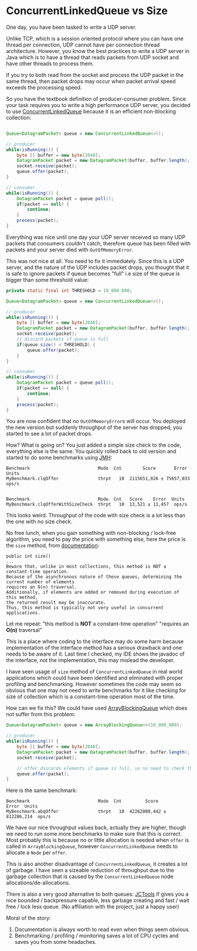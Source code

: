 # ConcurrentLinkedQueue vs Size

One day, you have been tasked to write a UDP server.

Unlike TCP, which is a session oriented protocol where you can have one thread per connection, UDP cannot have per connection thread architecture.
However, you know the best practices to write a UDP server in Java which is to have a thread that reads packets from UDP socket and have other threads to process them.


If you try to both read from the socket and process the UDP packet in the same thread, then packet drops may occur when packet arrival speed exceeds the processing speed.

So you have the textbook definition of producer-consumer problem. Since your task requires you to write a high performance UDP server, you decided to use [ConcurrentLinkedQueue](https://docs.oracle.com/en/java/javase/21/docs/api/java.base/java/util/concurrent/ConcurrentLinkedQueue.html) because it is an efficient non-blocking collection:

```java

Queue<DatagramPacket> queue = new ConcurrentLinkedQueue<>();

// producer
while(isRunning()) {
    byte [] buffer = new byte[2048];
    DatagramPacket packet = new DatagramPacket(buffer, buffer.length);
    socket.receive(packet);
    queue.offer(packet);
}

// consumer
while(isRunning()) {
    DatagramPacket packet = queue.poll();
    if(packet == null) {
        continue;
    }
    process(packet);
}
```

Everything was nice until one day your UDP server received so many UDP packets that consumers couldn't catch, therefore queue has been filled with packets and your server died with `OutOfMemoryError`.

This was not nice at all. You need to fix it immediately. 
Since this is a UDP server, and the nature of the UDP includes packet drops, you thought that it is safe to ignore packets if queue becomes "full" i.e size of the queue is bigger than some threshold value:
```java
private static final int THRESHOLD = 10_000_000;

Queue<DatagramPacket> queue = new ConcurrentLinkedQueue<>();

// producer
while(isRunning()) {
    byte [] buffer = new byte[2048];
    DatagramPacket packet = new DatagramPacket(buffer, buffer.length);
    socket.receive(packet);
    // discard packets if queue is full
    if(queue.size() < THRESHOLD) {
        queue.offer(packet);
    }
}

// consumer
while(isRunning()) {
    DatagramPacket packet = queue.poll();
    if(packet == null) {
        continue;
    }
    process(packet);
}
```

You are now confident that no `OutOfMemoryError`s will occur.
You deployed the new version but suddenly throughput of the server has dropped, you started to see a lot of packet drops.

How? What is going on? You just added a simple size check to the code, everything else is the same.
You quickly rolled back to old version and started to do some benchmarks using [JMH](https://github.com/openjdk/jmh):

```
Benchmark                          Mode  Cnt        Score       Error  Units
MyBenchmark.clqOffer               thrpt   10  2115651,826 ± 75657,033  ops/s


Benchmark                          Mode  Cnt   Score    Error  Units
MyBenchmark.clqOfferWithSizeCheck  thrpt   10  13,521 ± 11,457  ops/s
```

This looks weird. Throughput of the code with size check is a lot less than the one with no size check.

No free lunch, when you gain something with non-blocking / lock-free algorithm, you need to pay the price with something else, here the price is the `size` method, from [documentation](https://docs.oracle.com/en/java/javase/21/docs/api/java.base/java/util/concurrent/ConcurrentLinkedQueue.html#size()):
```
public int size()
...
Beware that, unlike in most collections, this method is NOT a constant-time operation. 
Because of the asynchronous nature of these queues, determining the current number of elements
requires an O(n) traversal. 
Additionally, if elements are added or removed during execution of this method, 
the returned result may be inaccurate. 
Thus, this method is typically not very useful in concurrent applications.
```

Let me repeat: "this method is **NOT** a constant-time operation" 
"requires an **O(n)** traversal"

This is a place where coding to the interface may do some harm because implementation of the interface method has a serious drawback and one needs to be aware of it.
Last time I checked, my IDE shows the javadoc of the interface, not the implementation, this may mislead the developer.

I have seen usage of `size` method of `ConcurrentLinkedQueue` in real world applications which could have been identified and eliminated with proper profiling and benchmarking.
However sometimes the code may seem so obvious that one may not need to write benchmarks for it like checking for size of collection which is a constant-time operation most of the time.

How can we fix this? We could have used [ArrayBlockingQueue](https://docs.oracle.com/en/java/javase/21/docs/api/java.base/java/util/concurrent/ArrayBlockingQueue.html) which does not suffer from this problem:
```java
Queue<DatagramPacket> queue = new ArrayBlockingQueue<>(10_000_000);

// producer
while(isRunning()) {
    byte [] buffer = new byte[2048];
    DatagramPacket packet = new DatagramPacket(buffer, buffer.length);
    socket.receive(packet);

    // offer discards elements if queue is full, so no need to check the size explicitly
    queue.offer(packet);
}
```

Here is the same benchmark:
```
Benchmark                          Mode  Cnt         Score        Error  Units
MyBenchmark.abqOffer               thrpt   10  42262008,442 ± 812286,214  ops/s
```

We have our nice throughput values back, actually they are higher, though we need to run some more benchmarks to make sure that this is correct.
Most probably this is because no or little allocation is needed when `offer` is called in `ArrayBlockingQueue`, however `ConcurrentLinkedQueue` needs to allocate a `Node` per `offer`.

This is also another disadvantage of `ConcurrentLinkedQueue`, it creates a lot of garbage.
I have seen a sizeable reduction of throughput due to the garbage collection that is caused by the `ConcurrentLinkedQueue` node allocations/de-allocations.

There is also a very good alternative to both queues: [JCTools](https://github.com/JCTools/JCTools)
If gives you a nice bounded / backpressure capable, less garbage creating and fast / wait free / lock less queue.
(No affiliation with the project, just a happy user)

Moral of the story:
1. Documentation is always worth to read even when things seem obvious.
2. Benchmarking / profiling / monitoring saves a lot of CPU cycles and saves you from some headaches. 